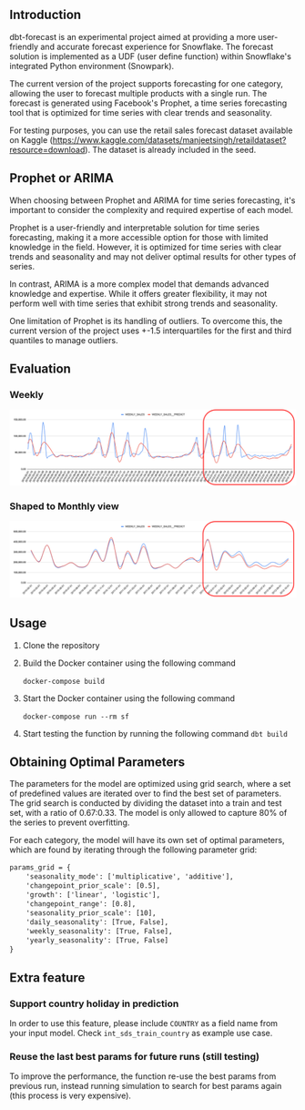## Introduction
dbt-forecast is an experimental project aimed at providing a more user-friendly and accurate forecast experience for Snowflake. The forecast solution is implemented as a UDF (user define function) within Snowflake's integrated Python environment (Snowpark).

The current version of the project supports forecasting for one category, allowing the user to forecast multiple products with a single run. The forecast is generated using Facebook's Prophet, a time series forecasting tool that is optimized for time series with clear trends and seasonality.

For testing purposes, you can use the retail sales forecast dataset available on Kaggle (https://www.kaggle.com/datasets/manjeetsingh/retaildataset?resource=download). The dataset is already included in the seed.

## Prophet or ARIMA
When choosing between Prophet and ARIMA for time series forecasting, it's important to consider the complexity and required expertise of each model.

Prophet is a user-friendly and interpretable solution for time series forecasting, making it a more accessible option for those with limited knowledge in the field. However, it is optimized for time series with clear trends and seasonality and may not deliver optimal results for other types of series.

In contrast, ARIMA is a more complex model that demands advanced knowledge and expertise. While it offers greater flexibility, it may not perform well with time series that exhibit strong trends and seasonality.

One limitation of Prophet is its handling of outliers. To overcome this, the current version of the project uses +-1.5 interquartiles for the first and third quantiles to manage outliers.

## Evaluation
### Weekly
![Prophet evaluation](img/evaluation_store_1_2.png)

### Shaped to Monthly view
![Prophet evaluation](img/evaluation_store_1_2_m.png)
## Usage

1. Clone the repository

2. Build the Docker container using the following command
    
    ``docker-compose build``
3. Start the Docker container using the following command
    
    ``docker-compose run --rm sf``

4. Start testing the function by running the following command
    ``dbt build``


## Obtaining Optimal Parameters

The parameters for the model are optimized using grid search, where a set of predefined values are iterated over to find the best set of parameters. The grid search is conducted by dividing the dataset into a train and test set, with a ratio of 0.67:0.33. The model is only allowed to capture 80% of the series to prevent overfitting.

For each category, the model will have its own set of optimal parameters, which are found by iterating through the following parameter grid:

```
params_grid = {
    'seasonality_mode': ['multiplicative', 'additive'],
    'changepoint_prior_scale': [0.5],
    'growth': ['linear', 'logistic'],
    'changepoint_range': [0.8],
    'seasonality_prior_scale': [10],
    'daily_seasonality': [True, False],
    'weekly_seasonality': [True, False],
    'yearly_seasonality': [True, False]
}
```

## Extra feature

### Support country holiday in prediction
In order to use this feature, please include ``COUNTRY`` as a field name from your input model. Check ``int_sds_train_country`` as example use case.

### Reuse the last best params for future runs (still testing)
To improve the performance, the function re-use the best params from previous run, instead running simulation to search for best params again (this process is very expensive).